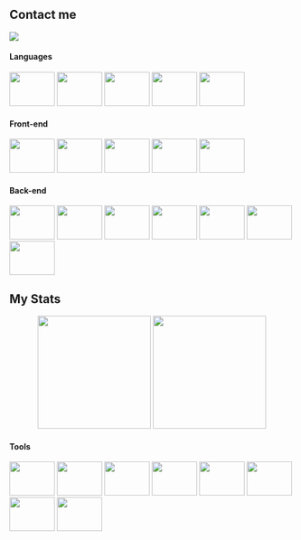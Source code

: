 ## Contact me
<div>
 <a href="https://www.linkedin.com/in/marcelo-kodaira-de-almeida/" target="_blank">
 <img src="https://img.shields.io/badge/LinkedIn-0077B5?style=for-the-badge&logo=linkedin&logoColor=white" target="_blank"/>
</a>
 

#### Languages
<div>
<img height="60" width="80" src="https://cdn.jsdelivr.net/gh/devicons/devicon/icons/html5/html5-plain-wordmark.svg" />
<img height="60" width="80" src="https://cdn.jsdelivr.net/gh/devicons/devicon/icons/css3/css3-plain-wordmark.svg" />
<img height="60" width="80" src="https://cdn.jsdelivr.net/gh/devicons/devicon/icons/javascript/javascript-original.svg" />
<img height="60" width="80" src="https://cdn.jsdelivr.net/gh/devicons/devicon/icons/typescript/typescript-original.svg" />
<img height="60" width="80" src="https://cdn.jsdelivr.net/gh/devicons/devicon/icons/python/python-original.svg" />
 
</div>

#### Front-end
<div>
 <img height="60" width="80" src="https://cdn.jsdelivr.net/gh/devicons/devicon/icons/react/react-original.svg" />
 <img height="60" width="80" src="https://cdn.jsdelivr.net/gh/devicons/devicon/icons/materialui/materialui-original.svg" />
 <img height="60" width="80" src="https://cdn.jsdelivr.net/gh/devicons/devicon/icons/redux/redux-original.svg" />
 <img height="60" width="80" src="https://cdn.jsdelivr.net/gh/devicons/devicon/icons/tailwindcss/tailwindcss-plain.svg" />
 <img height="60" width="80" src="https://cdn.jsdelivr.net/gh/devicons/devicon/icons/sass/sass-original.svg" />
</div>

#### Back-end
<div>
 <img height="60" width="80" src="https://cdn.jsdelivr.net/gh/devicons/devicon/icons/postgresql/postgresql-original.svg" />
 <img height="60" width="80" src="https://cdn.jsdelivr.net/gh/devicons/devicon/icons/mysql/mysql-plain.svg" />
 <img height="60" width="80" src="https://cdn.jsdelivr.net/gh/devicons/devicon/icons/nodejs/nodejs-original.svg" />
 <img height="60" width="80" src="https://cdn.jsdelivr.net/gh/devicons/devicon/icons/express/express-original-wordmark.svg" />
 <img height="60" width="80" src="https://cdn.jsdelivr.net/gh/devicons/devicon/icons/yarn/yarn-original-wordmark.svg" />
 <img height="60" width="80" src="https://cdn.jsdelivr.net/gh/devicons/devicon/icons/jest/jest-plain.svg" />
 <img height="60" width="80" src="https://cdn.jsdelivr.net/gh/devicons/devicon/icons/django/django-plain.svg" />
</div>

## My Stats
<div align="center">
 <img height="200em"  src="https://github-readme-stats.vercel.app/api?username=marcelo-kodaira&count_private=true&show_icons=true&theme=codeSTACKr" />
 <img height="200em"  src="https://github-readme-stats.vercel.app/api/top-langs/?username=marcelo-kodaira&theme=codeSTACKr&langs_count=5" />
</div>
          
#### Tools
<div>
 <img height="60" width="80" src="https://cdn.jsdelivr.net/gh/devicons/devicon/icons/docker/docker-plain-wordmark.svg" />
 <img height="60" width="80" src="https://cdn.jsdelivr.net/gh/devicons/devicon/icons/anaconda/anaconda-original.svg" />
 <img height="60" width="80" src="https://cdn.jsdelivr.net/gh/devicons/devicon/icons/jupyter/jupyter-original-wordmark.svg" />
 <img height="60" width="80" src="https://cdn.jsdelivr.net/gh/devicons/devicon/icons/git/git-plain.svg" />
 <img height="60" width="80" src="https://cdn.jsdelivr.net/gh/devicons/devicon/icons/github/github-original.svg" />
 <img height="60" width="80" src="https://cdn.jsdelivr.net/gh/devicons/devicon/icons/trello/trello-plain.svg" />
 <img height="60" width="80" src="https://cdn.jsdelivr.net/gh/devicons/devicon/icons/jira/jira-plain.svg" />
 <img height="60" width="80" src="https://cdn.jsdelivr.net/gh/devicons/devicon/icons/slack/slack-original.svg" />             
</div>
